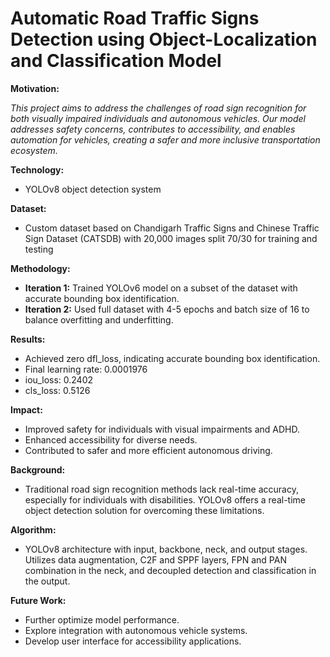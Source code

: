 # Automatic Road Traffic Signs Detection using Object-Localization and Classification Model

**Motivation:**

*This project aims to address the challenges of road sign recognition for both visually impaired individuals and autonomous vehicles. Our model addresses safety concerns, contributes to accessibility, and enables automation for vehicles, creating a safer and more inclusive transportation ecosystem.*

**Technology:**

* YOLOv8 object detection system

**Dataset:**

* Custom dataset based on Chandigarh Traffic Signs and Chinese Traffic Sign Dataset (CATSDB) with 20,000 images split 70/30 for training and testing

**Methodology:**

* **Iteration 1:** Trained YOLOv6 model on a subset of the dataset with accurate bounding box identification.
* **Iteration 2:** Used full dataset with 4-5 epochs and batch size of 16 to balance overfitting and underfitting.

**Results:**

* Achieved zero dfl_loss, indicating accurate bounding box identification.
* Final learning rate: 0.0001976
* iou_loss: 0.2402
* cls_loss: 0.5126

**Impact:**

* Improved safety for individuals with visual impairments and ADHD.
* Enhanced accessibility for diverse needs.
* Contributed to safer and more efficient autonomous driving.

**Background:**

* Traditional road sign recognition methods lack real-time accuracy, especially for individuals with disabilities. YOLOv8 offers a real-time object detection solution for overcoming these limitations.

**Algorithm:**

* YOLOv8 architecture with input, backbone, neck, and output stages. Utilizes data augmentation, C2F and SPPF layers, FPN and PAN combination in the neck, and decoupled detection and classification in the output.

**Future Work:**

* Further optimize model performance.
* Explore integration with autonomous vehicle systems.
* Develop user interface for accessibility applications.

